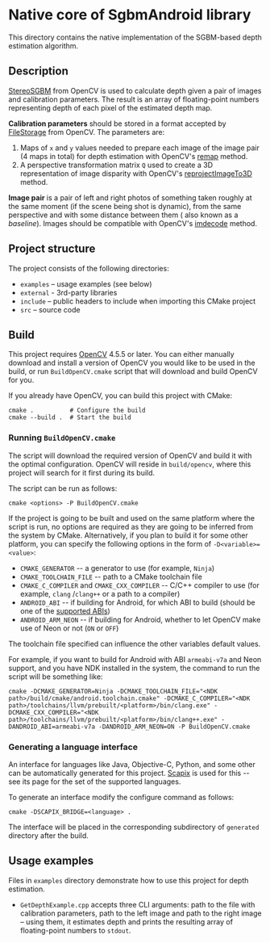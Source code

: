 # Native core of SgbmAndroid library

This directory contains the native implementation of the SGBM-based depth estimation algorithm.

## Description

[StereoSGBM](https://docs.opencv.org/4.5.5/d2/d85/classcv_1_1StereoSGBM.html) from OpenCV is used to
calculate depth given a pair of images and calibration parameters. The result is an array of
floating-point numbers representing depth of each pixel of the estimated depth map.

**Calibration parameters** should be stored in a format accepted by
[FileStorage](https://docs.opencv.org/4.5.5/da/d56/classcv_1_1FileStorage.html) from OpenCV. The
parameters are:

1. Maps of `x` and `y` values needed to prepare each image of the image pair (4 maps in total) for
   depth estimation with OpenCV's
   [remap](https://docs.opencv.org/4.5.5/da/d54/group__imgproc__transform.html#gab75ef31ce5cdfb5c44b6da5f3b908ea4)
   method.
2. A perspective transformation matrix `Q` used to create a 3D representation of image disparity
   with OpenCV's
   [reprojectImageTo3D](https://docs.opencv.org/4.5.5/d9/d0c/group__calib3d.html#ga1bc1152bd57d63bc524204f21fde6e02)
   method.

**Image pair** is a pair of left and right photos of something taken roughly at the same moment (if
the scene being shot is dynamic), from the same perspective and with some distance between them (
also known as a *baseline*). Images should be compatible with OpenCV's
[imdecode](https://docs.opencv.org/4.5.5/d4/da8/group__imgcodecs.html#ga26a67788faa58ade337f8d28ba0eb19e)
method.

## Project structure

The project consists of the following directories:

- `examples` – usage examples (see below)
- `external` - 3rd-party libraries
- `include` – public headers to include when importing this CMake project
- `src` – source code

## Build

This project requires [OpenCV](https://github.com/opencv/opencv) 4.5.5 or later. You can either
manually download and install a version of OpenCV you would like to be used in the build, or run
`BuildOpenCV.cmake` script that will download and build OpenCV for you.

If you already have OpenCV, you can build this project with CMake:

```shell
cmake .          # Configure the build
cmake --build .  # Start the build
```

### Running `BuildOpenCV.cmake`

The script will download the required version of OpenCV and build it with the optimal configuration.
OpenCV will reside in `build/opencv`, where this project will search for it first during its build.

The script can be run as follows:

```shell
cmake <options> -P BuildOpenCV.cmake
```

If the project is going to be built and used on the same platform where the script is run, no
options are required as they are going to be inferred from the system by CMake. Alternatively, if
you plan to build it for some other platform, you can specify the following options in the form
of `-D<variable>=<value>`:

- `CMAKE_GENERATOR` -- a generator to use (for example, `Ninja`)
- `CMAKE_TOOLCHAIN_FILE` -- path to a CMake toolchain file
- `CMAKE_C_COMPILER` and `CMAKE_CXX_COMPILER` -- C/C++ compiler to use (for example, `clang`
  /`clang++` or a path to a compiler)
- `ANDROID_ABI` -- if building for Android, for which ABI to build (should be one of
  the [supported ABIs](https://developer.android.com/ndk/guides/abis))
- `ANDROID_ARM_NEON` -- if building for Android, whether to let OpenCV make use of Neon or not (`ON`
  or `OFF`)

The toolchain file specified can influence the other variables default values.

For example, if you want to build for Android with ABI `armeabi-v7a` and Neon support, and you have
NDK installed in the system, the command to run the script will be something like:

```shell
cmake -DCMAKE_GENERATOR=Ninja -DCMAKE_TOOLCHAIN_FILE="<NDK path>/build/cmake/android.toolchain.cmake" -DCMAKE_C_COMPILER="<NDK path>/toolchains/llvm/prebuilt/<platform>/bin/clang.exe" -DCMAKE_CXX_COMPILER="<NDK path>/toolchains/llvm/prebuilt/<platform>/bin/clang++.exe" -DANDROID_ABI=armeabi-v7a -DANDROID_ARM_NEON=ON -P BuildOpenCV.cmake
```

### Generating a language interface

An interface for languages like Java, Objective-C, Python, and some other can be automatically
generated for this project. [Scapix](https://github.com/scapix-com/scapix) is used for this --
see its page for the set of the supported languages.

To generate an interface modify the configure command as follows:

```shell
cmake -DSCAPIX_BRIDGE=<language> .
```

The interface will be placed in the corresponding subdirectory of `generated` directory after the build.

## Usage examples

Files in `examples` directory demonstrate how to use this project for depth estimation.

- `GetDepthExample.cpp` accepts three CLI arguments: path to the file with calibration parameters,
  path to the left image and path to the right image – using them, it estimates depth and prints the
  resulting array of floating-point numbers to `stdout`.
